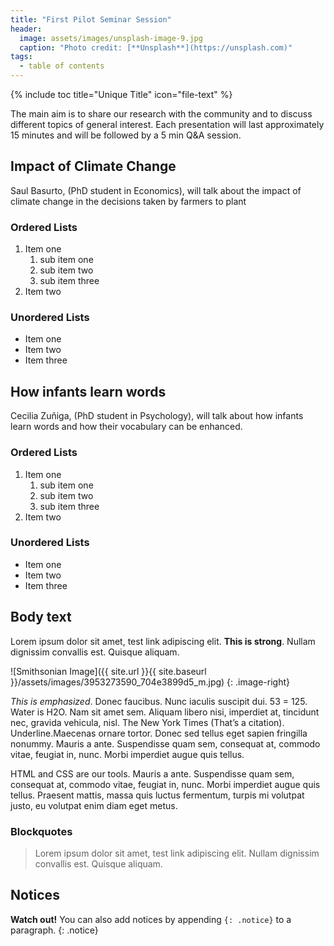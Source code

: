 ```yaml
---
title: "First Pilot Seminar Session"
header:
  image: assets/images/unsplash-image-9.jpg
  caption: "Photo credit: [**Unsplash**](https://unsplash.com)"
tags:
  - table of contents
---
```


{% include toc title="Unique Title" icon="file-text" %}

The main aim is to share our research with the community and to discuss different topics of general interest.
Each presentation will last approximately 15 minutes and will be followed by a 5 min Q&A session.

## Impact of Climate Change
Saul Basurto, (PhD student in Economics), will talk about the impact of climate change in the decisions taken by farmers to plant

### Ordered Lists

1. Item one
   1. sub item one
   2. sub item two
   3. sub item three
2. Item two

### Unordered Lists

* Item one
* Item two
* Item three



## How infants learn words
Cecilia Zuñiga, (PhD student in Psychology),  will talk about how infants learn words and how their vocabulary can be enhanced.

### Ordered Lists

1. Item one
   1. sub item one
   2. sub item two
   3. sub item three
2. Item two

### Unordered Lists

* Item one
* Item two
* Item three




## Body text

Lorem ipsum dolor sit amet, test link adipiscing elit. **This is strong**. Nullam dignissim convallis est. Quisque aliquam.

![Smithsonian Image]({{ site.url }}{{ site.baseurl }}/assets/images/3953273590_704e3899d5_m.jpg)
{: .image-right}

*This is emphasized*. Donec faucibus. Nunc iaculis suscipit dui. 53 = 125. Water is H2O. Nam sit amet sem. Aliquam libero nisi, imperdiet at, tincidunt nec, gravida vehicula, nisl. The New York Times (That’s a citation). Underline.Maecenas ornare tortor. Donec sed tellus eget sapien fringilla nonummy. Mauris a ante. Suspendisse quam sem, consequat at, commodo vitae, feugiat in, nunc. Morbi imperdiet augue quis tellus.

HTML and CSS are our tools. Mauris a ante. Suspendisse quam sem, consequat at, commodo vitae, feugiat in, nunc. Morbi imperdiet augue quis tellus. Praesent mattis, massa quis luctus fermentum, turpis mi volutpat justo, eu volutpat enim diam eget metus.

### Blockquotes

> Lorem ipsum dolor sit amet, test link adipiscing elit. Nullam dignissim convallis est. Quisque aliquam.





## Notices

**Watch out!** You can also add notices by appending `{: .notice}` to a paragraph.
{: .notice}

